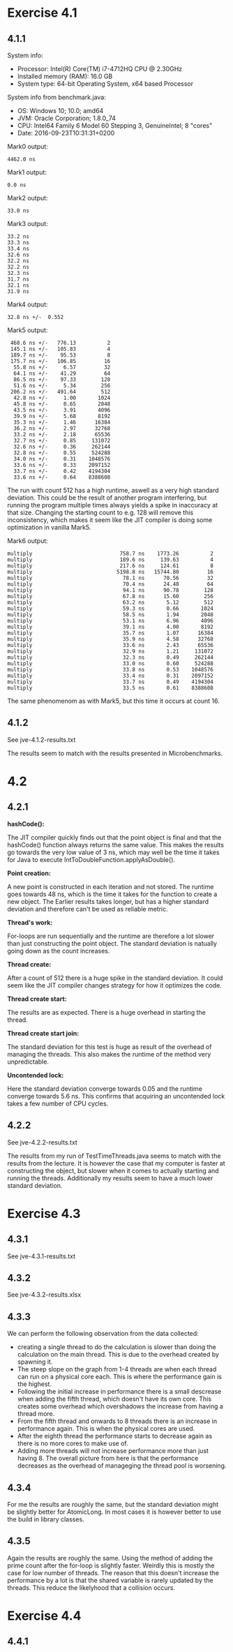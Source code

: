 Exercise 4.1
============
4.1.1
------------
System info:
- Processor: Intel(R) Core(TM) i7-4712HQ CPU @ 2.30GHz
- Installed memory (RAM): 16.0 GB
- System type: 64-bit Operating System, x64 based Processor

System info from benchmark.java:
- OS:   Windows 10; 10.0; amd64
- JVM:  Oracle Corporation; 1.8.0_74
- CPU:  Intel64 Family 6 Model 60 Stepping 3, GenuineIntel; 8 "cores"
- Date: 2016-09-23T10:31:31+0200

Mark0 output:
```
4462.0 ns
```

Mark1 output:
```
0.0 ns
```

Mark2 output:
```
33.0 ns
```

Mark3 output:
```
33.2 ns
33.3 ns
33.4 ns
32.6 ns
32.2 ns
32.2 ns
32.3 ns
31.7 ns
32.1 ns
31.9 ns
```

Mark4 output:
```
32.8 ns +/-  0.552
```

Mark5 output:
```
 468.6 ns +/-   776.13          2
 145.1 ns +/-   105.83          4
 189.7 ns +/-    95.53          8
 175.7 ns +/-   106.85         16
  55.8 ns +/-     6.57         32
  64.1 ns +/-    41.29         64
  86.5 ns +/-    97.33        128
  51.6 ns +/-     5.34        256
 206.2 ns +/-   491.64        512
  42.8 ns +/-     1.00       1024
  45.8 ns +/-     0.65       2048
  43.5 ns +/-     3.91       4096
  39.9 ns +/-     5.68       8192
  35.3 ns +/-     1.46      16384
  36.2 ns +/-     2.97      32768
  33.2 ns +/-     2.18      65536
  32.7 ns +/-     0.85     131072
  32.6 ns +/-     0.36     262144
  32.8 ns +/-     0.55     524288
  34.0 ns +/-     0.31    1048576
  33.6 ns +/-     0.33    2097152
  33.7 ns +/-     0.42    4194304
  33.6 ns +/-     0.64    8388608
```

The run with count 512 has a high runtime, aswell as a very high standard deviation.
This could be the result of another program interfering, but running the program multiple times always yields a spike in inaccuracy at that size.
Changing the starting count to e.g. 128 will remove this inconsistency, which makes it seem like the JIT compiler is doing some optimization in vanilla Mark5.

Mark6 output:
```
multiply                            758.7 ns    1773.26          2
multiply                            189.6 ns     139.63          4
multiply                            217.6 ns     124.61          8
multiply                           5198.8 ns   15744.80         16
multiply                             78.1 ns      70.56         32
multiply                             70.4 ns      24.48         64
multiply                             94.1 ns      90.78        128
multiply                             67.8 ns      15.60        256
multiply                             63.2 ns       5.12        512
multiply                             59.3 ns       0.66       1024
multiply                             58.5 ns       1.94       2048
multiply                             53.1 ns       6.96       4096
multiply                             39.1 ns       4.00       8192
multiply                             35.7 ns       1.07      16384
multiply                             35.9 ns       4.58      32768
multiply                             33.6 ns       2.43      65536
multiply                             32.9 ns       1.21     131072
multiply                             32.3 ns       0.49     262144
multiply                             33.0 ns       0.60     524288
multiply                             33.8 ns       0.53    1048576
multiply                             33.4 ns       0.31    2097152
multiply                             33.7 ns       0.49    4194304
multiply                             33.5 ns       0.61    8388608
```

The same phenomenom as with Mark5, but this time it occurs at count 16.

4.1.2
------------

See jve-4.1.2-results.txt

The results seem to match with the results presented in Microbenchmarks.

4.2
============
4.2.1
------------

__hashCode():__

The JIT compiler quickly finds out that the point object is final and that the hashCode() function always returns the same value.
This makes the results go towards the very low value of 3 ns, which may well be the time it takes for Java to execute IntToDoubleFunction.applyAsDouble().

__Point creation:__

A new point is constructed in each iteration and not stored. The runtime goes towards 48 ns, which is the time it takes for the function to create a new object.
The Earlier results takes longer, but has a higher standard deviation and therefore can't be used as reliable metric.

__Thread's work:__

For-loops are run sequentially and the runtime are therefore a lot slower than just constructing the point object.
The standard deviation is natually going down as the count increases.

__Thread create:__

After a count of 512 there is a huge spike in the standard deviation. It could seem like the JIT compiler changes strategy for how it optimizes the code.

__Thread create start:__

The results are as expected. There is a huge overhead in starting the thread.

__Thread create start join:__

The standard deviation for this test is huge as result of the overhead of managing the threads. 
This also makes the runtime of the method very unpredictable.

__Uncontended lock:__

Here the standard deviation converge towards 0.05 and the runtime converge towards 5.6 ns.
This confirms that acquiring an uncontended lock takes a few number of CPU cycles.

4.2.2
------------

See jve-4.2.2-results.txt

The results from my run of TestTimeThreads.java seems to match with the results from the lecture.
It is however the case that my computer is faster at constructing the object, but slower when it comes to actually starting and running the threads.
Additionally my results seem to have a much lower standard deviation.

Exercise 4.3
============
4.3.1
------------

See jve-4.3.1-results.txt

4.3.2
------------

See jve-4.3.2-results.xlsx

4.3.3
------------

We can perform the following observation from the data collected:
- creating a single thread to do the calculation is slower than doing the calculation on the main thread.
  This is due to the overhead created by spawning it.
- The steep slope on the graph from 1-4 threads are when each thread can run on a physical core each.
  This is where the performance gain is the highest.
- Following the initial increase in performance there is a small descrease when adding the fifth thread, which doesn't have its own core.
  This creates some overhead which overshadows the increase from having a thread more.
- From the fifth thread and onwards to 8 threads there is an increase in performance again. This is when the physical cores are used.
- After the eighth thread the performance starts to decrease again as there is no more cores to make use of.
- Adding more threads will not increase performance more than just having 8. 
  The overall picture from here is that the performance decreases as the overhead of manageging the thread pool is worsening.

4.3.4
------------

For me the results are roughly the same, but the standard deviation might be slightly better for AtomicLong.
In most cases it is however better to use the build in library classes.

4.3.5
------------

Again the results are roughly the same. Using the method of adding the prime count after the for-loop is slightly faster. 
Weirdly this is mostly the case for low number of threads.
The reason that this doesn't increase the performance by a lot is that the shared variable is rarely updated by the threads. 
This reduce the likelyhood that a collision occurs. 

Exercise 4.4
============ 
4.4.1
------------

